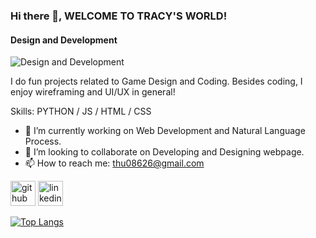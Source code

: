 ### Hi there 👋, WELCOME TO TRACY'S WORLD!
#### Design and Development
![Design and Development](https://www.figma.com/design/BlwRsRspBLnI2CodbXUNyJ/README-Github-Banner-(Community)?node-id=0-1&t=J2p2beZor3BGMwjt-1)

I do fun projects related to Game Design and Coding. Besides coding, I enjoy wireframing and UI/UX in general!

Skills: PYTHON / JS / HTML / CSS

- 🔭 I’m currently working on Web Development and Natural Language Process. 
- 👯 I’m looking to collaborate on Developing and Designing webpage. 
- 📫 How to reach me: thu08626@gmail.com 


[<img src='https://cdn.jsdelivr.net/npm/simple-icons@3.0.1/icons/github.svg' alt='github' height='40'>](https://github.com/TracyyT)  [<img src='https://cdn.jsdelivr.net/npm/simple-icons@3.0.1/icons/linkedin.svg' alt='linkedin' height='40'>](https://www.linkedin.com/in/anhthutracytran/)  

[![Top Langs](https://github-readme-stats.vercel.app/api/top-langs/?username=TracyyT)](https://github.com/anuraghazra/github-readme-stats)




